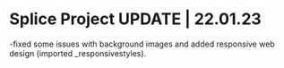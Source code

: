 # Splice Project UPDATE | 22.01.23

-fixed some issues with background images and added responsive web design (imported _responsivestyles).
